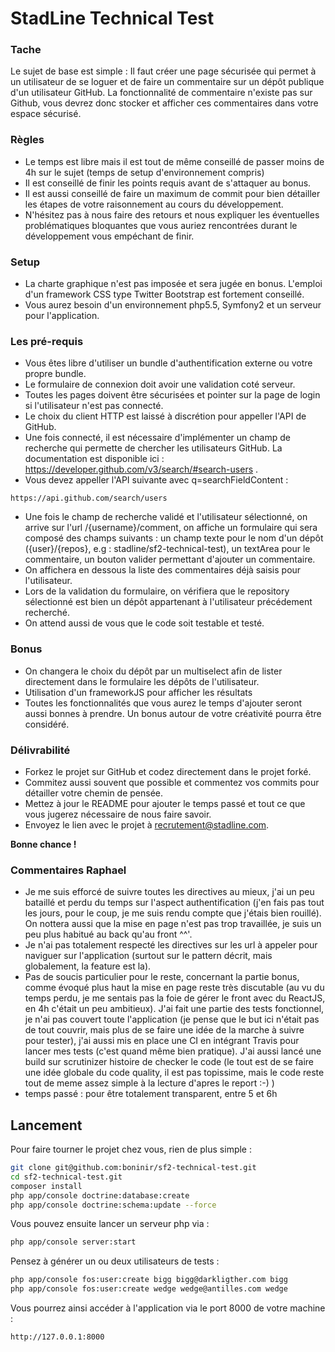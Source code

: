 # StadLine Technical Test

### Tache

Le sujet de base est simple : Il faut créer une page sécurisée qui permet à un utilisateur de se loguer et de faire un commentaire sur un dépôt publique d'un utilisateur GitHub.
La fonctionnalité de commentaire n'existe pas sur Github, vous devrez donc stocker et afficher ces commentaires dans votre espace sécurisé.

### Règles

* Le temps est libre mais il est tout de même conseillé de passer moins de 4h sur le sujet (temps de setup d'environnement compris)
* Il est conseillé de finir les points requis avant de s'attaquer au bonus. 
* Il est aussi conseillé de faire un maximum de commit pour bien détailler les étapes de votre raisonnement au cours du développement.
* N'hésitez pas à nous faire des retours et nous expliquer les éventuelles problématiques bloquantes que vous auriez rencontrées durant le développement vous empéchant de finir.

### Setup

* La charte graphique n'est pas imposée et sera jugée en bonus. L'emploi d'un framework CSS type Twitter Bootstrap est fortement conseillé. 
* Vous aurez besoin d'un environnement php5.5, Symfony2 et un serveur pour l'application. 

### Les pré-requis

* Vous êtes libre d'utiliser un bundle d'authentification externe ou votre propre bundle. 
* Le formulaire de connexion doit avoir une validation coté serveur. 
* Toutes les pages doivent être sécurisées et pointer sur la page de login si l'utilisateur n'est pas connecté. 
* Le choix du client HTTP est laissé à discrétion pour appeller l'API de GitHub.
* Une fois connecté, il est nécessaire d'implémenter un champ de recherche qui permette de chercher les utilisateurs GitHub. La documentation est disponible ici : https://developer.github.com/v3/search/#search-users . 
* Vous devez appeller l'API suivante avec q=searchFieldContent :
```
https://api.github.com/search/users
```
* Une fois le champ de recherche validé et l'utilisateur sélectionné, on arrive sur l'url /{username}/comment, on affiche un formulaire qui sera composé des champs suivants : un champ texte pour le nom d'un dépôt ({user}/{repos}, e.g : stadline/sf2-technical-test), un textArea pour le commentaire, un bouton valider permettant d'ajouter un commentaire. 
* On affichera en dessous la liste des commentaires déjà saisis pour l'utilisateur.
* Lors de la validation du formulaire, on vérifiera que le repository sélectionné est bien un dépôt appartenant à l'utilisateur précédement recherché.
* On attend aussi de vous que le code soit testable et testé.

### Bonus

* On changera le choix du dépôt par un multiselect afin de lister directement dans le formulaire les dépôts de l'utilisateur. 
* Utilisation d'un frameworkJS pour afficher les résultats
* Toutes les fonctionnalités que vous aurez le temps d'ajouter seront aussi bonnes à prendre. Un bonus autour de votre créativité pourra être considéré.

### Délivrabilité

* Forkez le projet sur GitHub et codez directement dans le projet forké. 
* Commitez aussi souvent que possible et commentez vos commits pour détailler votre chemin de pensée. 
* Mettez à jour le README pour ajouter le temps passé et tout ce que vous jugerez nécessaire de nous faire savoir. 
* Envoyez le lien avec le projet à recrutement@stadline.com. 

**Bonne chance !**

### Commentaires Raphael

* Je me suis efforcé de suivre toutes les directives au mieux, j'ai un peu bataillé et perdu du temps sur l'aspect 
authentification (j'en fais pas tout les jours, pour le coup, je me suis rendu compte que j'étais bien rouillé). On 
nottera aussi que la mise en page n'est pas trop travaillée, je suis un peu plus habitué au back qu'au front ^^'.
* Je n'ai pas totalement respecté les directives sur les url à appeler pour naviguer sur l'application 
(surtout sur le pattern décrit, mais globalement, la feature est la).
* Pas de soucis particulier pour le reste, concernant la partie bonus, comme évoqué plus haut la mise en page reste très
discutable (au vu du temps perdu, je me sentais pas la foie de gérer le front avec du ReactJS, en 4h c'était un peu ambitieux).
J'ai fait une partie des tests fonctionnel, je n'ai pas couvert toute l'application (je pense que le but ici n'était pas de tout
couvrir, mais plus de se faire une idée de la marche à suivre pour tester), j'ai aussi mis en place une CI en intégrant 
Travis pour lancer mes tests (c'est quand même bien pratique). J'ai aussi lancé une build sur scrutinizer histoire de 
checker le code (le tout est de se faire une idée globale du code quality, il est pas topissime, mais le code reste tout de meme
assez simple à la lecture d'apres le report :-) )
* temps passé : pour être totalement transparent, entre 5 et 6h

## Lancement

Pour faire tourner le projet chez vous, rien de plus simple :

```bash
git clone git@github.com:boninir/sf2-technical-test.git
cd sf2-technical-test.git
composer install
php app/console doctrine:database:create
php app/console doctrine:schema:update --force
```

Vous pouvez ensuite lancer un serveur php via :

```bash
php app/console server:start
```

Pensez à générer un ou deux utilisateurs de tests :

```bash
php app/console fos:user:create bigg bigg@darkligther.com bigg
php app/console fos:user:create wedge wedge@antilles.com wedge
```

Vous pourrez ainsi accéder à l'application via le port 8000 de votre machine :

```
http://127.0.0.1:8000
```